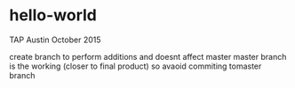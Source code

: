 # hello-world
TAP Austin October 2015


create branch to perform additions and doesnt affect master 
master branch is the working (closer to final product) so avaoid commiting tomaster branch
